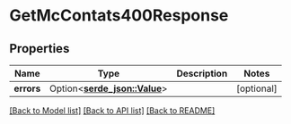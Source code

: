 # GetMcContats400Response

## Properties

Name | Type | Description | Notes
------------ | ------------- | ------------- | -------------
**errors** | Option<[**serde_json::Value**](.md)> |  | [optional]

[[Back to Model list]](../README.md#documentation-for-models) [[Back to API list]](../README.md#documentation-for-api-endpoints) [[Back to README]](../README.md)


